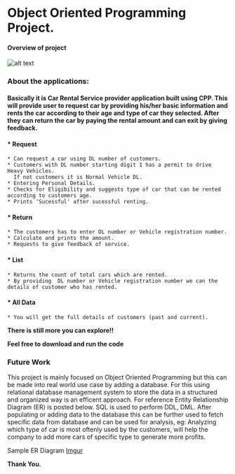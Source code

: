 # Object Oriented Programming Project.

#### Overview of project
   ![alt text](https://i.imgur.com/8QgUX7I.png)

### About the applications:
#### Basically it is Car Rental Service provider application built using CPP. This will provide user to request car by providing his/her basic information and rents the car according to their age and type of car they selected. After they can return the car by paying the rental amount and can exit by giving feedback. 
 #### * Request
    * Can request a car using DL number of customers.
    * Customers with DL number starting digit 1 has a permit to drive Heavy Vehicles.
      If not customers it is Normal Vehicle DL.
    * Entering Personal Details.
    * Checks for Eligibility and suggests type of car that can be rented according to customers age.
    * Prints 'Sucessful' after sucessful renting.
 #### * Return
    * The customers has to enter DL number or Vehicle registration number.
    * Calculate and prints the amount.
    * Requests to give feedback of service.
 #### * List 
    * Returns the count of total cars which are rented.
    * By providing  DL number or Vehicle registration number we can the details of customer who has rented.
 #### * All Data
    * You will get the full details of customers (past and current). 
    
   
    
  **There is still more you can explore!!** 
  
  **Feel free to download and run the code**
  
  
  ### Future Work
  
  This project is mainly focused on Object Oriented Programming but this can be made into real world use case by adding a database. For this using relational database               management system to store the data in a structured and organized way is an efficent approach. For reference Entity Relationship Diagram (ER) is posted below. SQL is used to       perform DDL, DML. After populating or adding data to the database this can be further used to fetch specific data from database and can be used for analysis, eg: Analyzing which   type of car is most oftenly used by the customers, will help the company to add more cars of specific type to generate more profits. 
  
  Sample ER Diagram
  [Imgur](https://i.imgur.com/gxcqmi3.png)
  
  **Thank You.**

